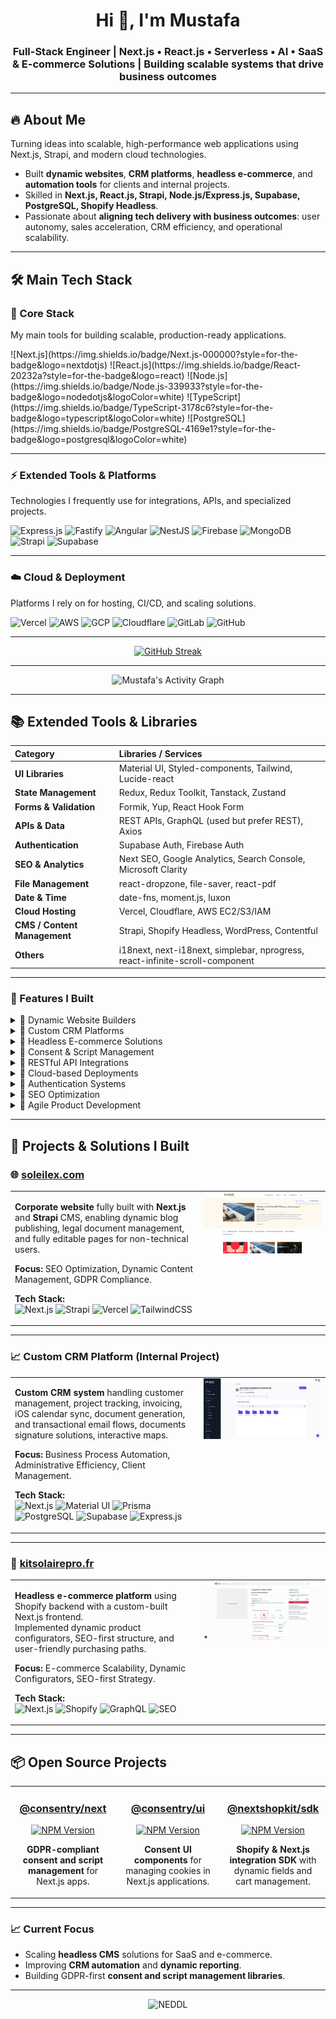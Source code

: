 <h1 align="center">Hi 👋, I'm Mustafa</h1>
<h3 align="center">Full-Stack Engineer | Next.js • React.js • Serverless • AI • SaaS & E-commerce Solutions | Building scalable systems that drive business outcomes</h3>

---

## 🔥 About Me

Turning ideas into scalable, high-performance web applications using Next.js, Strapi, and modern cloud technologies.

- Built **dynamic websites**, **CRM platforms**, **headless e-commerce**, and **automation tools** for clients and internal projects.
- Skilled in **Next.js, React.js, Strapi, Node.js/Express.js, Supabase, PostgreSQL, Shopify Headless**.
- Passionate about **aligning tech delivery with business outcomes**: user autonomy, sales acceleration, CRM efficiency, and operational scalability.

---

## 🛠 Main Tech Stack

### 🚀 Core Stack
My main tools for building scalable, production-ready applications.  
<div align="left">
![Next.js](https://img.shields.io/badge/Next.js-000000?style=for-the-badge&logo=nextdotjs)
![React.js](https://img.shields.io/badge/React-20232a?style=for-the-badge&logo=react)
![Node.js](https://img.shields.io/badge/Node.js-339933?style=for-the-badge&logo=nodedotjs&logoColor=white)
![TypeScript](https://img.shields.io/badge/TypeScript-3178c6?style=for-the-badge&logo=typescript&logoColor=white)
![PostgreSQL](https://img.shields.io/badge/PostgreSQL-4169e1?style=for-the-badge&logo=postgresql&logoColor=white)

</div>

---

### ⚡ Extended Tools & Platforms
Technologies I frequently use for integrations, APIs, and specialized projects.  
<div align="left">

![Express.js](https://img.shields.io/badge/Express.js-404d59?style=for-the-badge)
![Fastify](https://img.shields.io/badge/Fastify-000000?style=for-the-badge&logo=fastify&logoColor=white)
![Angular](https://img.shields.io/badge/Angular-DD0031?style=for-the-badge&logo=angular&logoColor=white)
![NestJS](https://img.shields.io/badge/NestJS-E0234E?style=for-the-badge&logo=nestjs&logoColor=white)
![Firebase](https://img.shields.io/badge/Firebase-ffca28?style=for-the-badge&logo=firebase&logoColor=black)
![MongoDB](https://img.shields.io/badge/MongoDB-47A248?style=for-the-badge&logo=mongodb&logoColor=white)
![Strapi](https://img.shields.io/badge/Strapi-2e7eea?style=for-the-badge&logo=strapi)
![Supabase](https://img.shields.io/badge/Supabase-3ecf8e?style=for-the-badge&logo=supabase&logoColor=white)
</div>

---

### ☁️ Cloud & Deployment
Platforms I rely on for hosting, CI/CD, and scaling solutions.  
<div align="left">

![Vercel](https://img.shields.io/badge/Vercel-000000?style=for-the-badge&logo=vercel&logoColor=white)
![AWS](https://img.shields.io/badge/AWS-ff9900?style=for-the-badge&logo=amazonaws&logoColor=white)
![GCP](https://img.shields.io/badge/Google%20Cloud-4285F4?style=for-the-badge&logo=googlecloud&logoColor=white)
![Cloudflare](https://img.shields.io/badge/Cloudflare-F38020?style=for-the-badge&logo=cloudflare&logoColor=white)
![GitLab](https://img.shields.io/badge/GitLab-FC6D26?style=for-the-badge&logo=gitlab&logoColor=white)
![GitHub](https://img.shields.io/badge/GitHub-181717?style=for-the-badge&logo=github&logoColor=white)


</div>

---

<div align="center">

[![GitHub Streak](https://github-readme-streak-stats.herokuapp.com?user=NEDDL&theme=transparent&hide_border=true&mode=weekly)](https://git.io/streak-stats)

</div>

---

<div align="center">

![Mustafa's Activity Graph](https://github-readme-activity-graph.vercel.app/graph?username=NEDDL&theme=react-dark&hide_border=true)

</div>

---

## 📚 Extended Tools & Libraries

| Category                     | Libraries / Services                                                         |
| :--------------------------- | :--------------------------------------------------------------------------- |
| **UI Libraries**             | Material UI, Styled-components, Tailwind, Lucide-react                       |
| **State Management**         | Redux, Redux Toolkit, Tanstack, Zustand                                      |
| **Forms & Validation**       | Formik, Yup, React Hook Form                                                 |
| **APIs & Data**              | REST APIs, GraphQL (used but prefer REST), Axios                             |
| **Authentication**           | Supabase Auth, Firebase Auth                                                 |
| **SEO & Analytics**          | Next SEO, Google Analytics, Search Console, Microsoft Clarity                |
| **File Management**          | react-dropzone, file-saver, react-pdf                                        |
| **Date & Time**              | date-fns, moment.js, luxon                                                   |
| **Cloud Hosting**            | Vercel, Cloudflare, AWS EC2/S3/IAM                                           |
| **CMS / Content Management** | Strapi, Shopify Headless, WordPress, Contentful                              |
| **Others**                   | i18next, next-i18next, simplebar, nprogress, react-infinite-scroll-component |

---

### 🚀 Features I Built

<details>
<summary>🧩 Dynamic Website Builders</summary>

Fully editable websites with pre-configured CMS structures for non-technical users.

![Next.js](https://img.shields.io/badge/Next.js-000000?style=for-the-badge&logo=nextdotjs&logoColor=white)
![Strapi](https://img.shields.io/badge/Strapi-2e7eea?style=for-the-badge&logo=strapi&logoColor=white)
![TailwindCSS](https://img.shields.io/badge/Tailwind%20CSS-%2338B2AC.svg?style=for-the-badge&logo=tailwind-css&logoColor=white)
![Material UI](https://img.shields.io/badge/Material--UI-007FFF?style=for-the-badge&logo=mui&logoColor=white)
![WordPress](https://img.shields.io/badge/WordPress-21759b?style=for-the-badge&logo=wordpress&logoColor=white)
![Contentful](https://img.shields.io/badge/Contentful-2478cc?style=for-the-badge&logo=contentful&logoColor=white)

</details>

<details>
<summary>🧩 Custom CRM Platforms</summary>

Handling customer management, invoicing, project tracking, and administrative document automation.

![Next.js](https://img.shields.io/badge/Next.js-000000?style=for-the-badge&logo=nextdotjs&logoColor=white)
![Redux](https://img.shields.io/badge/redux-764ABC?style=for-the-badge&logo=redux&logoColor=white)
![Firebase](https://img.shields.io/badge/Firebase-ffca28?style=for-the-badge&logo=firebase&logoColor=black)
![Prisma](https://img.shields.io/badge/Prisma-3982CE?style=for-the-badge&logo=Prisma&logoColor=white)
![PostgreSQL](https://img.shields.io/badge/PostgreSQL-4169e1?style=for-the-badge&logo=postgresql&logoColor=white)
![Supabase](https://img.shields.io/badge/Supabase-3ecf8e?style=for-the-badge&logo=supabase&logoColor=white)

</details>

<details>
<summary>🧩 Headless E-commerce Solutions</summary>

Shopify Headless stores with dynamic product configurators and SEO optimization.

![Shopify](https://img.shields.io/badge/Shopify-96bf48?style=for-the-badge&logo=shopify&logoColor=white)
![GraphQL](https://img.shields.io/badge/GraphQl-E10098?style=for-the-badge&logo=graphql&logoColor=white)
![Next.js](https://img.shields.io/badge/Next.js-000000?style=for-the-badge&logo=nextdotjs&logoColor=white)
![SEO](https://img.shields.io/badge/SEO-4285F4?style=for-the-badge&logo=google&logoColor=white)

</details>

<details>
<summary>🧩 Consent & Script Management</summary>

GDPR-compliant tracking management via custom Next.js SDK.

![Next.js](https://img.shields.io/badge/Next.js-000000?style=for-the-badge&logo=nextdotjs&logoColor=white)
![GDPR](https://img.shields.io/badge/GDPR-Compliant-blue?style=for-the-badge&logoColor=white)
![GitHub Actions](https://img.shields.io/badge/GitHub_Actions-2088FF?style=for-the-badge&logo=github-actions&logoColor=white)
![npm](https://img.shields.io/badge/npm-CB3837?style=for-the-badge&logo=npm&logoColor=white)

</details>

<details>
<summary>🧩 RESTful API Integrations</summary>

Integration of government APIs, third-party services, and internal systems.

![REST API](https://img.shields.io/badge/REST%20API-005571?style=for-the-badge&logoColor=white)
![Axios](https://img.shields.io/badge/Axios-5A29E4?style=for-the-badge&logo=axios&logoColor=white)
![GraphQL](https://img.shields.io/badge/GraphQL-E10098?style=for-the-badge&logo=graphql&logoColor=white)
![Express.js](https://img.shields.io/badge/Express.js-%23404d59.svg?style=for-the-badge&logo=express&logoColor=%2361DAFB)
![NodeJS](https://img.shields.io/badge/Node.js-6DA55F?style=for-the-badge&logo=node.js&logoColor=white)

</details>

<details>
<summary>🧩 Cloud-based Deployments</summary>

Scaling websites and CRMs using Vercel, AWS, and Cloudflare.

![Vercel](https://img.shields.io/badge/Vercel-000000?style=for-the-badge&logo=vercel)
![AWS](https://img.shields.io/badge/AWS-ff9900?style=for-the-badge&logo=amazonaws&logoColor=white)
![Cloudflare](https://img.shields.io/badge/Cloudflare-F38020?style=for-the-badge&logo=cloudflare&logoColor=white)
![Google Cloud](https://img.shields.io/badge/Google%20Cloud-%234285F4.svg?style=for-the-badge&logo=google-cloud&logoColor=white)
![Supabase](https://img.shields.io/badge/Supabase-3FCF8E?style=for-the-badge&logo=supabase&logoColor=fff)
![DigitalOcean](https://img.shields.io/badge/DigitalOcean-%230167ff.svg?style=for-the-badge&logo=digitalOcean&logoColor=white)

</details>

<details>
<summary>🧩 Authentication Systems</summary>

Supabase Auth and Firebase Authentication implementation.

![Supabase](https://img.shields.io/badge/Supabase-3ecf8e?style=for-the-badge&logo=supabase&logoColor=white)
![Firebase](https://img.shields.io/badge/Firebase-ffca28?style=for-the-badge&logo=firebase&logoColor=black)

</details>

<details>
<summary>🧩 SEO Optimization</summary>

Structured metadata, dynamic OpenGraph integration, sitemap management.

![SEO](https://img.shields.io/badge/SEO-4285F4?style=for-the-badge&logo=google&logoColor=white)
![Next SEO](https://img.shields.io/badge/NextSEO-000000?style=for-the-badge&logo=vercel&logoColor=white)

</details>

<details>
<summary>🧩 Agile Product Development</summary>

Agile methodologies (Scrum/Kanban), backlog management, technical user story writing, sprint validation.

![Agile](https://img.shields.io/badge/Agile-005571?style=for-the-badge&logoColor=white)
![Scrum](https://img.shields.io/badge/Scrum-1572B6?style=for-the-badge&logoColor=white)
![Trello](https://img.shields.io/badge/Trello-0052CC?style=for-the-badge&logo=trello&logoColor=white)
![Jira](https://img.shields.io/badge/Jira-0052CC?style=for-the-badge&logo=jira&logoColor=fff)
![Slack](https://img.shields.io/badge/Slack-4A154B?style=for-the-badge&logo=slack&logoColor=fff)

</details>

---

## 🚀 Projects & Solutions I Built

### 🌐 [soleilex.com](https://soleilex.com)

<table>
<tr>
<td width="60%">

**Corporate website** fully built with **Next.js** and **Strapi** CMS, enabling dynamic blog publishing, legal document management, and fully editable pages for non-technical users.

**Focus:** SEO Optimization, Dynamic Content Management, GDPR Compliance.

**Tech Stack:**  
![Next.js](https://img.shields.io/badge/Next.js-000000?style=for-the-badge&logo=nextdotjs&logoColor=white)
![Strapi](https://img.shields.io/badge/Strapi-2e7eea?style=for-the-badge&logo=strapi&logoColor=white)
![Vercel](https://img.shields.io/badge/Vercel-000000?style=for-the-badge&logo=vercel&logoColor=white)
![TailwindCSS](https://img.shields.io/badge/Tailwind%20CSS-%2338B2AC.svg?style=for-the-badge&logo=tailwind-css&logoColor=white)

</td>
<td valign="top">

<img src="https://github.com/NEDDL/NEDDL/blob/main/assets/Soleilex.png?raw=true" alt="Soleilex Website Screenshot" width="100%"/>

</td>
</tr>
</table>

---

### 📈 Custom CRM Platform (Internal Project)

<table>
<tr>
<td width="60%">

**Custom CRM system** handling customer management, project tracking, invoicing, iOS calendar sync, document generation, and transactional email flows, documents signature solutions, interactive maps.

**Focus:** Business Process Automation, Administrative Efficiency, Client Management.

**Tech Stack:**  
![Next.js](https://img.shields.io/badge/Next.js-000000?style=for-the-badge&logo=nextdotjs)
![Material UI](https://img.shields.io/badge/Material--UI-007FFF?style=for-the-badge&logo=mui&logoColor=white)
![Prisma](https://img.shields.io/badge/Prisma-3982CE?style=for-the-badge&logo=Prisma&logoColor=white)
![PostgreSQL](https://img.shields.io/badge/PostgreSQL-4169e1?style=for-the-badge&logo=postgresql&logoColor=white)
![Supabase](https://img.shields.io/badge/Supabase-3ecf8e?style=for-the-badge&logo=supabase&logoColor=white)
![Express.js](https://img.shields.io/badge/Express.js-%23404d59.svg?style=for-the-badge&logo=express&logoColor=%2361DAFB)

</td>
<td valign="top">

<img src="https://github.com/NEDDL/NEDDL/blob/main/assets/Jarvis.png?raw=true" alt="CRM Platform Screenshot" width="100%"/>

</td>
</tr>
</table>

---

### 🛒 [kitsolairepro.fr](https://kitsolairepro.fr)

<table>
<tr>
<td width="60%">

**Headless e-commerce platform** using Shopify backend with a custom-built Next.js frontend.  
Implemented dynamic product configurators, SEO-first structure, and user-friendly purchasing paths.

**Focus:** E-commerce Scalability, Dynamic Configurators, SEO-first Strategy.

**Tech Stack:**  
![Next.js](https://img.shields.io/badge/Next.js-000000?style=for-the-badge&logo=nextdotjs)
![Shopify](https://img.shields.io/badge/Shopify-96bf48?style=for-the-badge&logo=shopify&logoColor=white)
![GraphQL](https://img.shields.io/badge/GraphQL-E10098?style=for-the-badge&logo=graphql&logoColor=white)
![SEO](https://img.shields.io/badge/SEO-4285F4?style=for-the-badge&logo=google&logoColor=white)

</td>
<td valign="top">

<img src="https://github.com/NEDDL/NEDDL/blob/main/assets/KitSolairePro.png?raw=true" alt="Kitsolairepro Website Screenshot" width="100%"/>

</td>
</tr>
</table>

---

## 📦 Open Source Projects

<table>
<tr>
<td width="33%" align="center">

### [@consentry/next](https://www.npmjs.com/package/@consentry/next)

[![NPM Version](https://img.shields.io/npm/v/@consentry/next?color=cb3837&label=npm&logo=npm&style=for-the-badge)](https://www.npmjs.com/package/@consentry/next)

**GDPR-compliant consent and script management** for Next.js apps.

</td>
<td width="33%" align="center">

### [@consentry/ui](https://www.npmjs.com/package/@consentry/ui)

[![NPM Version](https://img.shields.io/npm/v/@consentry/ui?color=cb3837&label=npm&logo=npm&style=for-the-badge)](https://www.npmjs.com/package/@consentry/ui)

**Consent UI components** for managing cookies in Next.js applications.

</td>
<td width="33%" align="center">

### [@nextshopkit/sdk](https://www.npmjs.com/package/@nextshopkit/sdk)

[![NPM Version](https://img.shields.io/npm/v/@nextshopkit/sdk?color=cb3837&label=npm&logo=npm&style=for-the-badge)](https://www.npmjs.com/package/@nextshopkit/sdk)

**Shopify & Next.js integration SDK** with dynamic fields and cart management.

</td>
</tr>
</table>

---

### 📈 Current Focus

- Scaling **headless CMS** solutions for SaaS and e-commerce.
- Improving **CRM automation** and **dynamic reporting**.
- Building GDPR-first **consent and script management libraries**.

---

<p align="center">
  <img src="https://komarev.com/ghpvc/?username=NEDDL&label=Profile%20views&color=0e75b6&style=flat" alt="NEDDL" />
</p>
